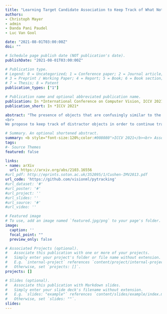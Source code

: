 ```yaml
---
title: "Learning Target Candidate Association to Keep Track of What Not to Track"
authors:
- Christoph Mayer
- admin
- Danda Pani Paudel
- Luc Van Gool

date: "2021-08-01T03:00:00Z"
doi: ""

# Schedule page publish date (NOT publication's date).
publishDate: "2021-08-01T03:00:00Z"

# Publication type.
# Legend: 0 = Uncategorized; 1 = Conference paper; 2 = Journal article;
# 3 = Preprint / Working Paper; 4 = Report; 5 = Book; 6 = Book section;
# 7 = Thesis; 8 = Patent
publication_types: ["1"]

# Publication name and optional abbreviated publication name.
publication: In *International Conference on Computer Vision, ICCV 2021*
publication_short: In *ICCV 2021*

abstract: "The presence of objects that are confusingly similar to the tracked target, poses a fundamental challenge in appearance-based visual tracking. Such distractor objects are easily misclassified as the target itself, leading to eventual tracking failure. While most methods strive to suppress distractors through more powerful appearance models, we take an alternative approach.
<br>
We propose to keep track of distractor objects in order to continue tracking the target. To this end, we introduce a learned association network, allowing us to propagate the identities of all target candidates from frame-to-frame. To tackle the problem of lacking ground-truth correspondences between distractor objects in visual tracking, we propose a training strategy that combines partial annotations with self-supervision. We conduct comprehensive experimental validation and analysis of our approach on several challenging datasets. Our tracker sets a new state-of-the-art on six benchmarks, achieving an AUC score of 67.2% on LaSOT and a +6.1% absolute gain on the OxUvA long-term dataset."

# Summary. An optional shortened abstract.
summary: <b style="font-size:120%;color:#008080">ICCV 2021</b><br> Associating the target and distractor objects for robust visual tracking.
tags:
#- Source Themes
featured: false

links:
- name: arXiv
  url: https://arxiv.org/abs/2103.16556
#url_pdf: http://eprints.soton.ac.uk/352095/1/Cushen-IMV2013.pdf
url_code: 'https://github.com/visionml/pytracking'
#url_dataset: '#'
#url_poster: '#'
#url_project: ''
#url_slides: ''
#url_source: '#'
#url_video: ''

# Featured image
# To use, add an image named `featured.jpg/png` to your page's folder. 
image:
  caption: ''
  focal_point: ""
  preview_only: false

# Associated Projects (optional).
#   Associate this publication with one or more of your projects.
#   Simply enter your project's folder or file name without extension.
#   E.g. `internal-project` references `content/project/internal-project/index.md`.
#   Otherwise, set `projects: []`.
projects: []

# Slides (optional).
#   Associate this publication with Markdown slides.
#   Simply enter your slide deck's filename without extension.
#   E.g. `slides: "example"` references `content/slides/example/index.md`.
#   Otherwise, set `slides: ""`.
slides:
---
```



